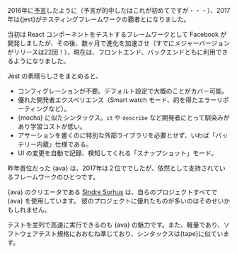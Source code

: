 2016年に[予言](/2016/en#test-framework)したように（予言が的中したはこれが初めてですが・・・）、2017年は{jest}がテスティングフレームワークの覇者とになりました。

当初は React コンポーネントをテストするフレームワークとして Facebook が開発しましたが、その後、数ヶ月で進化を加速させ（すでにメジャーバージョンがリリースは22回！）、現在は、フロントエンド、バックエンドともに利用できるようになりました。

Jest の素晴らしさをまとめると、

* コンフィグレーションが不要。デフォルト設定で大概のことがカバー可能。
* 優れた開発者エクスペリエンス（Smart watch モード、的を得たエラーリポーティングなど）。
* {mocha} に似たシンタックス。`it` や `describe` など開発者にとって馴染みがあり学習コストが低い。
* アサーションを書くのに特別な外部ライブラリを必要とせず、いわば「バッテリー内蔵」仕様である。
* UI の変更を自動で記録、検知してくれる「スナップショット」モード。

昨年首位だった {ava} は、2017年は２位ででしたが、依然として支持されているフレームワークのひとつです。

{ava} のクリエータである [Sindre Sorhus](https://github.com/sindresorhus) は、自らのプロジェクトすべてで {ava} を使用しています。
彼のプロジェクトに優れたものが多いのはそのせいかもしれません。

テストを並列で高速に実行できるのも {ava} の魅力です。また、軽量であり、ソフトウェアテスト規格におおむね準じており、シンタックスは{tape}に似ています。
